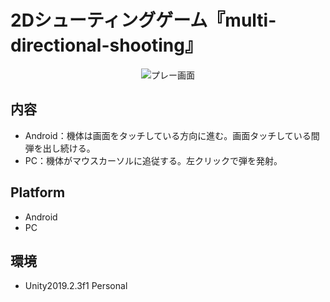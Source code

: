 # 2Dシューティングゲーム『multi-directional-shooting』
<div align="center">
<img src="https://user-images.githubusercontent.com/53622199/84171086-5af48c00-aab5-11ea-812d-60607b89b568.png" alt="プレー画面" title="multi-directional-shooting">
</div>

## 内容
- Android：機体は画面をタッチしている方向に進む。画面タッチしている間弾を出し続ける。
- PC：機体がマウスカーソルに追従する。左クリックで弾を発射。

## Platform
* Android
* PC

## 環境
- Unity2019.2.3f1 Personal

